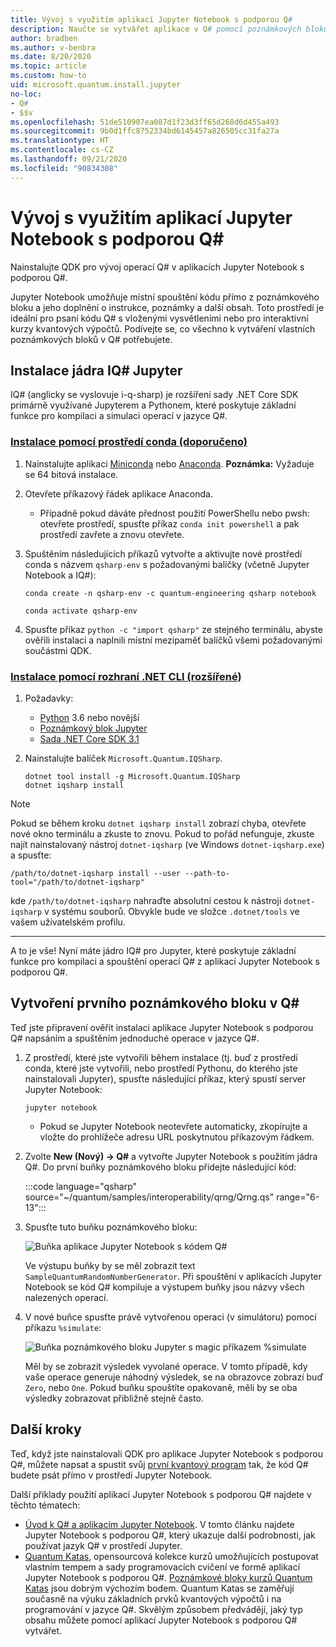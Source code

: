 ```yaml
---
title: Vývoj s využitím aplikací Jupyter Notebook s podporou Q#
description: Naučte se vytvářet aplikace v Q# pomocí poznámkových bloků Jupyter.
author: bradben
ms.author: v-benbra
ms.date: 8/20/2020
ms.topic: article
ms.custom: how-to
uid: microsoft.quantum.install.jupyter
no-loc:
- Q#
- $$v
ms.openlocfilehash: 51de510907ea087d1f23d3ff65d268d6d455a493
ms.sourcegitcommit: 9b0d1ffc8752334bd6145457a826505cc31fa27a
ms.translationtype: HT
ms.contentlocale: cs-CZ
ms.lasthandoff: 09/21/2020
ms.locfileid: "90834308"
---
```

# <a name="develop-with-no-locq-jupyter-notebooks"></a>Vývoj s využitím aplikací Jupyter Notebook s podporou Q#

Nainstalujte QDK pro vývoj operací Q# v aplikacích Jupyter Notebook s podporou Q#.

Jupyter Notebook umožňuje místní spouštění kódu přímo z poznámkového bloku a jeho doplnění o instrukce, poznámky a další obsah. Toto prostředí je ideální pro psaní kódu Q# s vloženými vysvětleními nebo pro interaktivní kurzy kvantových výpočtů. Podívejte se, co všechno k vytváření vlastních poznámkových bloků v Q# potřebujete.

## <a name="install-the-ino-locq-jupyter-kernel"></a>Instalace jádra IQ# Jupyter

IQ# (anglicky se vyslovuje i-q-sharp) je rozšíření sady .NET Core SDK primárně využívané Jupyterem a Pythonem, které poskytuje základní funkce pro kompilaci a simulaci operací v jazyce Q#.

### <a name="install-using-conda-recommended"></a>[Instalace pomocí prostředí conda (doporučeno)](#tab/tabid-conda)

1. Nainstalujte aplikaci [Miniconda](https://docs.conda.io/en/latest/miniconda.html) nebo [Anaconda](https://www.anaconda.com/products/individual#Downloads). **Poznámka:** Vyžaduje se 64 bitová instalace.

1. Otevřete příkazový řádek aplikace Anaconda.

   - Případně pokud dáváte přednost použití PowerShellu nebo pwsh: otevřete prostředí, spusťte příkaz `conda init powershell` a pak prostředí zavřete a znovu otevřete.

1. Spuštěním následujících příkazů vytvořte a aktivujte nové prostředí conda s názvem `qsharp-env` s požadovanými balíčky (včetně Jupyter Notebook a IQ#):

    ```
    conda create -n qsharp-env -c quantum-engineering qsharp notebook

    conda activate qsharp-env
    ```

1. Spusťte příkaz `python -c "import qsharp"` ze stejného terminálu, abyste ověřili instalaci a naplnili místní mezipaměť balíčků všemi požadovanými součástmi QDK.

### <a name="install-using-net-cli-advanced"></a>[Instalace pomocí rozhraní .NET CLI (rozšířené)](#tab/tabid-dotnetcli)

1. Požadavky:

    - [Python](https://www.python.org/downloads/) 3.6 nebo novější
    - [Poznámkový blok Jupyter](https://jupyter.readthedocs.io/en/latest/install.html)
    - [Sada .NET Core SDK 3.1](https://dotnet.microsoft.com/download/dotnet-core/3.1)

1. Nainstalujte balíček `Microsoft.Quantum.IQSharp`.

    ```dotnetcli
    dotnet tool install -g Microsoft.Quantum.IQSharp
    dotnet iqsharp install
    ```

> [!NOTE]
> Pokud se během kroku `dotnet iqsharp install` zobrazí chyba, otevřete nové okno terminálu a zkuste to znovu.
> Pokud to pořád nefunguje, zkuste najít nainstalovaný nástroj `dotnet-iqsharp` (ve Windows `dotnet-iqsharp.exe`) a spusťte:
> ```
> /path/to/dotnet-iqsharp install --user --path-to-tool="/path/to/dotnet-iqsharp"
> ```
> kde `/path/to/dotnet-iqsharp` nahraďte absolutní cestou k nástroji `dotnet-iqsharp` v systému souborů.
> Obvykle bude ve složce `.dotnet/tools` ve vašem uživatelském profilu.
    
***

A to je vše! Nyní máte jádro IQ# pro Jupyter, které poskytuje základní funkce pro kompilaci a spouštění operací Q# z aplikací Jupyter Notebook s podporou Q#.

## <a name="create-your-first-no-locq-notebook"></a>Vytvoření prvního poznámkového bloku v Q#

Teď jste připravení ověřit instalaci aplikace Jupyter Notebook s podporou Q# napsáním a spuštěním jednoduché operace v jazyce Q#.

1. Z prostředí, které jste vytvořili během instalace (tj. buď z prostředí conda, které jste vytvořili, nebo prostředí Pythonu, do kterého jste nainstalovali Jupyter), spusťte následující příkaz, který spustí server Jupyter Notebook:

    ```
    jupyter notebook
    ```

    - Pokud se Jupyter Notebook neotevřete automaticky, zkopírujte a vložte do prohlížeče adresu URL poskytnutou příkazovým řádkem.

1. Zvolte **New (Nový) → Q#** a vytvořte Jupyter Notebook s použitím jádra Q#. Do první buňky poznámkového bloku přidejte následující kód:

    :::code language="qsharp" source="~/quantum/samples/interoperability/qrng/Qrng.qs" range="6-13":::

1. Spusťte tuto buňku poznámkového bloku:

    ![Buňka aplikace Jupyter Notebook s kódem Q#](~/media/install-guide-jupyter.png)

    Ve výstupu buňky by se měl zobrazit text `SampleQuantumRandomNumberGenerator`. Při spouštění v aplikacích Jupyter Notebook se kód Q# kompiluje a výstupem buňky jsou názvy všech nalezených operací.

1. V nové buňce spusťte právě vytvořenou operaci (v simulátoru) pomocí příkazu `%simulate`:

    ![Buňka poznámkového bloku Jupyter s magic příkazem %simulate](~/media/install-guide-jupyter-simulate.png)

    Měl by se zobrazit výsledek vyvolané operace. V tomto případě, kdy vaše operace generuje náhodný výsledek, se na obrazovce zobrazí buď `Zero`, nebo `One`. Pokud buňku spouštíte opakovaně, měli by se oba výsledky zobrazovat přibližně stejně často.

## <a name="next-steps"></a>Další kroky

Teď, když jste nainstalovali QDK pro aplikace Jupyter Notebook s podporou Q#, můžete napsat a spustit svůj [první kvantový program](xref:microsoft.quantum.quickstarts.qrng) tak, že kód Q# budete psát přímo v prostředí Jupyter Notebook.

Další příklady použití aplikací Jupyter Notebook s podporou Q# najdete v těchto tématech:

- [Úvod k Q# a aplikacím Jupyter Notebook](https://docs.microsoft.com/samples/microsoft/quantum/intro-to-qsharp-jupyter/). V tomto článku najdete Jupyter Notebook s podporou Q#, který ukazuje další podrobnosti, jak používat jazyk Q# v prostředí Jupyter.
- [Quantum Katas](xref:microsoft.quantum.overview.katas), opensourcová kolekce kurzů umožňujících postupovat vlastním tempem a sady programovacích cvičení ve formě aplikací Jupyter Notebook s podporou Q#. [Poznámkové bloky kurzů Quantum Katas](https://github.com/microsoft/QuantumKatas#tutorial-topics) jsou dobrým výchozím bodem. Quantum Katas se zaměřují současně na výuku základních prvků kvantových výpočtů i na programování v jazyce Q#. Skvělým způsobem předvádějí, jaký typ obsahu můžete pomocí aplikací Jupyter Notebook s podporou Q# vytvářet.

